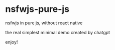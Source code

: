 # nsfwjs-pure-js
nsfwjs in pure js, without react native 

the real simplest minimal demo created by chatgpt

enjoy!
